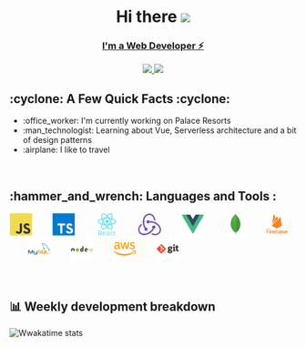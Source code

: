 
<div id="badges" align="center">
  <h1> Hi there <a href="https://www.gautamkrishnar.com/"><img src="https://media.giphy.com/media/hvRJCLFzcasrR4ia7z/giphy.gif" width="25"> </h1>
  <h3> I'm a Web Developer ⚡</h3>
  <p>
    <a href="https://www.linkedin.com/in/arturo-jiménez-reyes-8389901b0">
      <img src="https://img.shields.io/badge/linkedin-%230077B5.svg?&style=for-the-badge&logo=linkedin&logoColor=white" height=25>
    </a>
     <a href="https://twitter.com/arthur_jim13">
      <img src="https://img.shields.io/badge/twitter-%231DA1F2.svg?&style=for-the-badge&logo=twitter&logoColor=white" height=25>
    </a> 
  
  </p>

</div>
  
<h2>:cyclone: A Few Quick Facts :cyclone:</h2>
 <ul>
  <li>:office_worker:
  I'm currently working on Palace Resorts
  </li>
  <li>:man_technologist: Learning about Vue, Serverless architecture and a bit of design patterns</li>
  <li>:airplane: I like to travel </li>
 </ul>

<br/>
<h2>
:hammer_and_wrench: Languages and Tools :
</h2>

<div>
    <img src="https://github.com/devicons/devicon/blob/master/icons/javascript/javascript-original.svg" title="JavaScript" alt="JavaScript" width="40" height="40"/>
    &nbsp;&nbsp;&nbsp;    &nbsp;&nbsp;&nbsp;
    <img src="https://github.com/devicons/devicon/blob/master/icons/typescript/typescript-original.svg" title="TypeScript" alt="TypeScript" width="40" height="40"/>
     &nbsp;&nbsp;&nbsp;    &nbsp;&nbsp;&nbsp;
    <img src="https://github.com/devicons/devicon/blob/master/icons/react/react-original-wordmark.svg" title="React" alt="React" width="40" height="40"/>
     &nbsp;&nbsp;&nbsp;    &nbsp;&nbsp;&nbsp;
    <img src="https://github.com/devicons/devicon/blob/master/icons/redux/redux-original.svg" title="Redux" alt="Redux " width="40" height="40"/>
    &nbsp;&nbsp;&nbsp;    &nbsp;&nbsp;&nbsp;
    <img src="https://github.com/devicons/devicon/blob/master/icons/vuejs/vuejs-original.svg" title="Redux" alt="Redux " width="40" height="40"/>
    &nbsp;&nbsp;&nbsp;    &nbsp;&nbsp;&nbsp;
    <img src="https://raw.githubusercontent.com/devicons/devicon/master/icons/mongodb/mongodb-original.svg" alt="mongodb" width="40" height="40" />
    &nbsp;&nbsp;    &nbsp;&nbsp;&nbsp;
    <img src="https://github.com/devicons/devicon/blob/master/icons/firebase/firebase-plain-wordmark.svg" title="Firebase" alt="Firebase" width="40" height="40"/>
    &nbsp;&nbsp;&nbsp;    &nbsp;&nbsp;&nbsp;
    <img src="https://github.com/devicons/devicon/blob/master/icons/mysql/mysql-original-wordmark.svg" title="MySQL"  alt="MySQL" width="40" height="40"/>
    &nbsp;&nbsp;&nbsp;    &nbsp;&nbsp;&nbsp;
    <img src="https://github.com/devicons/devicon/blob/master/icons/nodejs/nodejs-original-wordmark.svg" title="NodeJS" alt="NodeJS" width="40" height="40"/>
    &nbsp;&nbsp;&nbsp;    &nbsp;&nbsp;&nbsp;
    <img src="https://github.com/devicons/devicon/blob/master/icons/amazonwebservices/amazonwebservices-plain-wordmark.svg" title="AWS" alt="AWS" width="40" height="40"/>
    &nbsp;&nbsp;&nbsp;    &nbsp;&nbsp;&nbsp;
    <img src="https://github.com/devicons/devicon/blob/master/icons/git/git-original-wordmark.svg" title="Git" **alt="Git" width="40" height="40"/>
</div>
<br/>
<br/>
  
  

  
<h2>📊 Weekly development breakdown</h2>

![Wwakatime stats](https://github-readme-stats-taupe-two.vercel.app/api/wakatime?username=Arthurjim&hide_title=true&hide_border=true&langs_count=5&bg_color=00000000&text_color=777)

